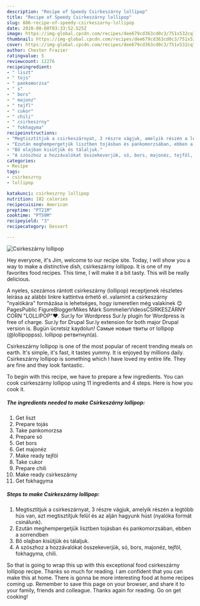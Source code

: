 ```yaml
---
description: "Recipe of Speedy Csirkeszárny lollipop"
title: "Recipe of Speedy Csirkeszárny lollipop"
slug: 886-recipe-of-speedy-csirkeszarny-lollipop
date: 2020-08-08T03:33:52.525Z
image: https://img-global.cpcdn.com/recipes/dee679cd363cd0c3/751x532cq70/csirkeszarny-lollipop-recept-foto.jpg
thumbnail: https://img-global.cpcdn.com/recipes/dee679cd363cd0c3/751x532cq70/csirkeszarny-lollipop-recept-foto.jpg
cover: https://img-global.cpcdn.com/recipes/dee679cd363cd0c3/751x532cq70/csirkeszarny-lollipop-recept-foto.jpg
author: Chester Frazier
ratingvalue: 5
reviewcount: 12276
recipeingredient:
- " liszt"
- " tojs"
- " pankomorzsa"
- " s"
- " bors"
- " majonz"
- " tejfl"
- " cukor"
- " chili"
- " csirkeszrny"
- " fokhagyma"
recipeinstructions:
- "Megtisztítjuk a csirkeszárnyat, 3 részre vágjuk, amelyik részén a legtöbb hús van, azt megtisztítjuk felül és az alján hagyunk húst (nyalóka formát csinálunk)."
- "Ezután meghempergetjük lisztben tojásban és pankomorzsában, ebben a sorrendben"
- "Bő olajban kisütjük és tálaljuk."
- "A szószhoz a hozzávalókat összekeverjük, só, bors, majonéz, tejföl, fokhagyma, chili."
categories:
- Recipe
tags:
- csirkeszrny
- lollipop

katakunci: csirkeszrny lollipop 
nutrition: 182 calories
recipecuisine: American
preptime: "PT21M"
cooktime: "PT59M"
recipeyield: "3"
recipecategory: Dessert

---
```



![Csirkeszárny lollipop](https://img-global.cpcdn.com/recipes/dee679cd363cd0c3/751x532cq70/csirkeszarny-lollipop-recept-foto.jpg)

Hey everyone, it's Jim, welcome to our recipe site. Today, I will show you a way to make a distinctive dish, csirkeszárny lollipop. It is one of my favorites food recipes. This time, I will make it a bit tasty. This will be really delicious.

A nyeles, szezámos rántott csirkeszárny (lollipop) receptjenek részletes leírása az alábbi linkre kattintva érhető el..valamint a csirkeszárny &#34;nyalókára&#34; formázása is lehetséges, hogy ismeretlen még valakinek 😊 PagesPublic FigureBloggerMikes Márk SommelierVideosCSIRKESZÁRNY CORN &#34;LOLLIPOP&#34;❤. Sur.ly for Wordpress Sur.ly plugin for Wordpress is free of charge. Sur.ly for Drupal Sur.ly extension for both major Drupal version is. Bugün ücretsiz kaydolun! Самые новые твиты от lollipop (@lollipoppss). lollipop ретвитнул(а).

Csirkeszárny lollipop is one of the most popular of recent trending meals on earth. It's simple, it's fast, it tastes yummy. It is enjoyed by millions daily. Csirkeszárny lollipop is something which I have loved my entire life. They are fine and they look fantastic.


To begin with this recipe, we have to prepare a few ingredients. You can cook csirkeszárny lollipop using 11 ingredients and 4 steps. Here is how you cook it.

<!--inarticleads1-->

##### The ingredients needed to make Csirkeszárny lollipop:

1. Get  liszt
1. Prepare  tojás
1. Take  pankomorzsa
1. Prepare  só
1. Get  bors
1. Get  majonéz
1. Make ready  tejföl
1. Take  cukor
1. Prepare  chili
1. Make ready  csirkeszárny
1. Get  fokhagyma




<!--inarticleads2-->

##### Steps to make Csirkeszárny lollipop:

1. Megtisztítjuk a csirkeszárnyat, 3 részre vágjuk, amelyik részén a legtöbb hús van, azt megtisztítjuk felül és az alján hagyunk húst (nyalóka formát csinálunk).
1. Ezután meghempergetjük lisztben tojásban és pankomorzsában, ebben a sorrendben
1. Bő olajban kisütjük és tálaljuk.
1. A szószhoz a hozzávalókat összekeverjük, só, bors, majonéz, tejföl, fokhagyma, chili.




So that is going to wrap this up with this exceptional food csirkeszárny lollipop recipe. Thanks so much for reading. I am confident that you can make this at home. There is gonna be more interesting food at home recipes coming up. Remember to save this page on your browser, and share it to your family, friends and colleague. Thanks again for reading. Go on get cooking!
